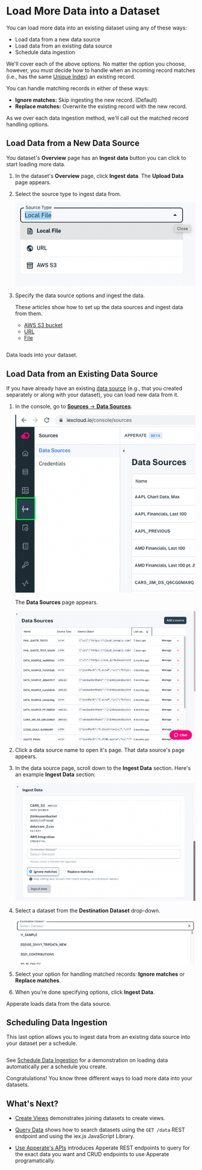# Load More Data into a Dataset

You can load more data into an existing dataset using any of these ways:

- Load data from a new data source
- Load data from an existing data source
- Schedule data ingestion

We'll cover each of the above options. No matter the option you choose, however, you must decide how to handle when an incoming record matches (i.e., has the same [Unique Index](../reference/glossary.md#unique-index)) an existing record.

You can handle matching records in either of these ways:

- **Ignore matches:** Skip ingesting the new record. (Default)
- **Replace matches:** Overwrite the existing record with the new record.

As we over each data ingestion method, we'll call out the matched record handling options.

## Load Data from a New Data Source

You dataset's **Overview** page has an **Ingest data** button you can click to start loading more data. 

1. In the dataset's **Overview** page, click **Ingest data**. The **Upload Data** page appears.

1. Select the source type to ingest data from.

    ![](./load-more-data-into-a-dataset/source-type.png)

1. Specify the data source options and ingest the data.

    These articles show how to set up the data sources and ingest data from them.

    - [AWS S3 bucket](./loading-data-from-aws-s3.md)
    - [URL](./loading-data-from-a-url.md)
    - [File](./loading-data-from-a-file.md)

    ``` {important} **Incoming matches are ignored**. By default, Apperate skips ingesting new records that match (have same [Unique Index](../reference/glossary.md#unique-index) as) existing records. 
    ```

Data loads into your dataset.

## Load Data from an Existing Data Source

If you have already have an existing [data source](../reference/glossary.md#data-source) (e.g., that you created separately or along with your dataset), you can load new data from it.

1. In the console, go to [**Sources** &rarr; **Data Sources**](https://iexcloud.io/console/sources).

    ![](./load-more-data-into-a-dataset/nav-to-data-sources.png)

    The **Data Sources** page appears.

    ![](./load-more-data-into-a-dataset/data-sources.png)

1. Click a data source name to open it's page. That data source's page appears.

1. In the data source page, scroll down to the **Ingest Data** section. Here's an example **Ingest Data** section:

    ![](./load-more-data-into-a-dataset/data-source-ingest-data-section.png)

1. Select a dataset from the **Destination Dataset** drop-down.

    ![](./load-more-data-into-a-dataset/destination-dataset.png)

1. Select your option for handling matched records: **Ignore matches** or **Replace matches**.

1. When you're done specifying options, click **Ingest Data**.

Apperate loads data from the data source.

## Scheduling Data Ingestion

This last option allows you to ingest data from an existing data source into your dataset per a schedule.

``` {note} You can create a data source from the [**Data Sources**](https://iexcloud.io/console/sources) page or as a part of creating a dataset (select the **Save this data source?** option).
```

See [Schedule Data Ingestion](./scheduling-data-ingestion.md) for a demonstration on loading data automatically per a schedule you create.

Congratulations! You know three different ways to load more data into your datasets.

## What's Next?

- [Create Views](../managing-your-data/create-a-view.md) demonstrates joining datasets to create views.

- [Query Data](../search-data.md) shows how to search datasets using the `GET /data` REST endpoint and using the iex.js JavaScript Library.

- [Use Apperate's APIs](../developer-tools/use-apperate-apis.md) introduces Apperate REST endpoints to query for the exact data you want and CRUD endpoints to use Apperate programatically.
